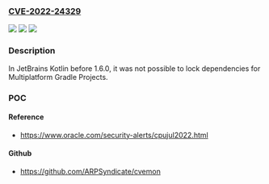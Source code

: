 ### [CVE-2022-24329](https://cve.mitre.org/cgi-bin/cvename.cgi?name=CVE-2022-24329)
![](https://img.shields.io/static/v1?label=Product&message=n%2Fa&color=blue)
![](https://img.shields.io/static/v1?label=Version&message=n%2Fa&color=blue)
![](https://img.shields.io/static/v1?label=Vulnerability&message=n%2Fa&color=brighgreen)

### Description

In JetBrains Kotlin before 1.6.0, it was not possible to lock dependencies for Multiplatform Gradle Projects.

### POC

#### Reference
- https://www.oracle.com/security-alerts/cpujul2022.html

#### Github
- https://github.com/ARPSyndicate/cvemon

